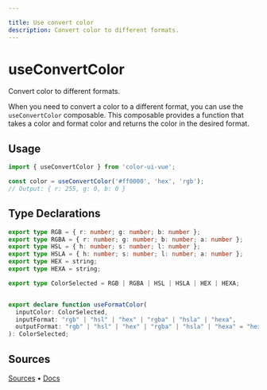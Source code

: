 ```yaml
---

title: Use convert color
description: Convert color to different formats.
---
```


# useConvertColor

<Description>
Convert color to different formats.
</Description>

When you need to convert a color to a different format, you can use the `useConvertColor` composable. 
This composable provides a function that takes a color and format color and returns the color in the desired format.

## Usage

```typescript
import { useConvertColor } from 'color-ui-vue';

const color = useConvertColor('#ff0000', 'hex', 'rgb'); 
// Output: { r: 255, g: 0, b: 0 }
```

## Type Declarations

```typescript
export type RGB = { r: number; g: number; b: number };
export type RGBA = { r: number; g: number; b: number; a: number };
export type HSL = { h: number; s: number; l: number };
export type HSLA = { h: number; s: number; l: number; a: number };
export type HEX = string;
export type HEXA = string;

export type ColorSelected = RGB | RGBA | HSL | HSLA | HEX | HEXA;


export declare function useFormatColor(
  inputColor: ColorSelected,
  inputFormat: "rgb" | "hsl" | "hex" | "rgba" | "hsla" | "hexa",
  outputFormat: "rgb" | "hsl" | "hex" | "rgba" | "hsla" | "hexa" = "hex"
): ColorSelected;
```

## Sources

[Sources](https://github.com/color-ui-vue/color-ui-vue/blob/main/packages/color-ui-vue/src/shared/useConvertColor.ts) • [Docs](https://github.com/color-ui-vue/color-ui-vue/blob/main/docs/content/utilities/use-convert-color.md)
